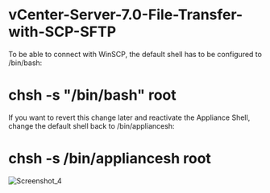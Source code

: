 # vCenter-Server-7.0-File-Transfer-with-SCP-SFTP

To be able to connect with WinSCP, the default shell has to be configured to /bin/bash:
# chsh -s "/bin/bash" root
If you want to revert this change later and reactivate the Appliance Shell, change the default shell back to /bin/appliancesh:
# chsh -s /bin/appliancesh root

![Screenshot_4](https://user-images.githubusercontent.com/25095207/201595084-37a7056d-1280-4805-8de2-371d1ef40c63.jpg)
